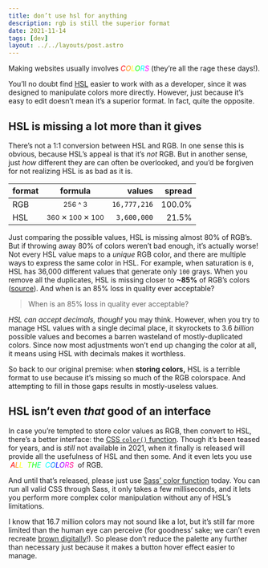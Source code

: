 ```yaml
---
title: don’t use hsl for anything
description: rgb is still the superior format
date: 2021-11-14
tags: [dev]
layout: ../../layouts/post.astro
---
```


Making websites usually involves <em><span
style="color:#f00">C</span><span style="color:#f80">O</span><span
style="color:#ff0">L</span><span style="color:#0f0">O</span><span
style="color:#0ff">R</span><span style="color:#f0f">S</span></em> (they’re all
the rage these days!).

You’ll no doubt find [HSL] easier to work with as a developer, since it was
designed to manipulate colors more directly. However, just because it’s easy to
edit doesn’t mean it’s a superior format. In fact, quite the opposite.

## HSL is missing a lot more than it gives

There’s not a 1:1 conversion between HSL and RGB. In one sense this is obvious,
because HSL’s appeal is that it’s _not_ RGB. But in another sense, just _how_
different they are can often be overlooked, and you’d be forgiven for not
realizing HSL is as bad as it is.

| format |            formula             |       values | spread |
| ------ | :----------------------------: | -----------: | -----: |
| RGB    |     <small>256 ^ 3</small>     | `16,777,216` | 100.0% |
| HSL    | <small>360 ✕ 100 ✕ 100</small> |  `3,600,000` |  21.5% |

Just comparing the possible values, HSL is missing almost 80% of RGB’s. But if
throwing away 80% of colors weren’t bad enough, it’s actually worse! Not every
HSL value maps to a _unique_ RGB color, and there are multiple ways to express
the same color in HSL. For example, when saturation is `0`, HSL has 36,000
different values that generate only `100` grays. When you remove all the
duplicates, HSL is missing closer to
**~85%** of RGB’s colors
([source](https://gist.github.com/drwpow/0fabf0cc932285ad023ca39e6f9ed35d)).
And when is an 85% loss in quality ever acceptable?

> When is an 85% loss in quality ever acceptable?

_HSL can accept decimals, though!_ you may think. However, when you try to
manage HSL values with a single decimal place, it skyrockets to 3.6 _billion_
possible values and becomes a barren wasteland of mostly-duplicated colors.
Since now most adjustments won’t end up changing the color at all, it means
using HSL with decimals makes it worthless.

So back to our original premise: when **storing colors,** HSL is a terrible
format to use because it’s missing so much of the RGB colorspace. And
attempting to fill in those gaps results in mostly-useless values.

## HSL isn’t even _that_ good of an interface

In case you’re tempted to store color values as RGB, then convert to HSL,
there’s a better interface: the [CSS `color()` function][color]. Though it’s
been teased for years, and is _still_ not available in 2021, when it finally is
released will provide all the usefulness of HSL and then some. And it even lets
you use &nbsp;<em><span style="color:#f00">A</span><span
style="color:#f80">L</span><span
style="color:#ff0">L</span>&nbsp;&nbsp;<span
style="color:#8f0">T</span><span style="color:#0f0">H</span><span
style="color:#0f8">E</span>&nbsp;&nbsp;<span
style="color:#0ff">C</span><span style="color:#08f">O</span><span
style="color:#00f">L</span><span style="color:#80f">O</span><span
style="color:#f0f">R</span><span style="color:#f08">S</span></em>&nbsp; of RGB.

And until that’s released, please just use [Sass’ color function][sass] today.
You can run all valid CSS through Sass, it only takes a few milliseconds, and it
lets you perform more complex color manipulation without any of HSL’s
limitations.

I know that 16.7 million colors may not sound like a lot, but it’s still far
more limited than the human eye can perceive (for goodness’ sake; we can’t even
recreate [brown digitally][brown]!). So please don’t reduce the palette any
further than necessary just because it makes a button hover effect easier to
manage.

[brown]: https://youtube.com/v/wh4aWZRtTwU
[color]: https://developer.mozilla.org/en-US/docs/Web/CSS/color_value/color()
[hsl]: https://developer.mozilla.org/en-US/docs/Web/CSS/color_value/hsl()
[sass]: https://sass-lang.com/documentation/modules/color
